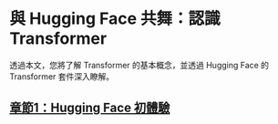 # 與 Hugging Face 共舞：認識 Transformer

透過本文，您將了解 Transformer 的基本概念，並透過 Hugging Face 的 Transformer 套件深入瞭解。

## [章節1：Hugging Face 初體驗](https://colab.research.google.com/github/jonascheng/learning-transformer-with-huggingface/blob/main/intro-huggingface.ipynb)
